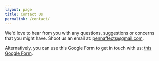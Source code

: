 ```yaml
---
layout: page
title: Contact Us
permalink: /contact/
---
```


<p>We'd love to hear from you with any questions, suggestions or concerns that you might have. Shoot us an email at: <a href="mailto:pennaffects@gmail.com">pennaffects@gmail.com</a>.</p>

<p>Alternatively, you can use this Google Form to get in touch with us: <a href="https://docs.google.com/forms/d/e/1FAIpQLSdirycimv0NSo88O_Tb1SqW0eEAOBRbCpSAdciutN2Tchylbw/viewform?usp=sf_link">this Google Form</a>.</p>